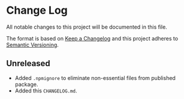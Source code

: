 # Change Log

All notable changes to this project will be documented in this file.

The format is based on [Keep a Changelog](http://keepachangelog.com/)
and this project adheres to [Semantic Versioning](http://semver.org/).

## Unreleased
* Added `.npmignore` to eliminate non-essential files from published package.
* Added this `CHANGELOG.md`.
<!-- Add new, unreleased changes here. -->
